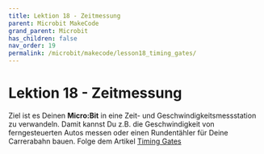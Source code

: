 ```yaml
---
title: Lektion 18 - Zeitmessung
parent: Microbit MakeCode
grand_parent: Microbit
has_children: false
nav_order: 19
permalink: /microbit/makecode/lesson18_timing_gates/
---
```


# Lektion 18 - Zeitmessung

Ziel ist es Deinen __Micro:Bit__ in eine Zeit- und Geschwindigkeitsmessstation zu verwandeln. Damit kannst Du z.B. die Geschwindigkeit von ferngesteuerten Autos messen oder einen Rundentähler für Deine Carrerabahn bauen.
Folge dem Artikel 
[Timing Gates](https://makecode.microbit.org/projects/timing-gates "Timing Gates")

